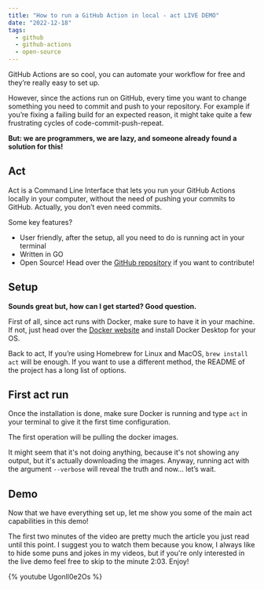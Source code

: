 ```yaml
---
title: "How to run a GitHub Action in local - act LIVE DEMO"
date: "2022-12-18"
tags:
  - github
  - github-actions
  - open-source
---
```


GitHub Actions are so cool, you can automate your workflow for free and they’re really easy to set up.

However, since the actions run on GitHub, every time you want to change something you need to commit and push to your repository. For example if you’re fixing a failing build for an expected reason, it might take quite a few frustrating cycles of code-commit-push-repeat.

**But: we are programmers, we are lazy, and someone already found a solution for this!**

## Act

Act is a Command Line Interface that lets you run your GitHub Actions locally in your computer, without the need of pushing your commits to GitHub. Actually, you don’t even need commits.

Some key features?

- User friendly, after the setup, all you need to do is running act in your terminal
- Written in GO
- Open Source! Head over the [GitHub repository](https://github.com/nektos/act) if you want to contribute!

## Setup

**Sounds great but, how can I get started? Good question.**

First of all, since act runs with Docker, make sure to have it in your machine. If not, just head over the [Docker website](https://www.docker.com/) and install Docker Desktop for your OS.

Back to act, If you’re using Homebrew for Linux and MacOS, `brew install act` will be enough. If you want to use a different method, the README of the project has a long list of options.

## First act run

Once the installation is done, make sure Docker is running and type `act` in your terminal to give it the first time configuration.

The first operation will be pulling the docker images.

It might seem that it's not doing anything, because it's not showing any output, but it's actually downloading the images. Anyway, running act with the argument `--verbose` will reveal the truth and now… let’s wait.

## Demo

Now that we have everything set up, let me show you some of the main act capabilities in this demo!

The first two minutes of the video are pretty much the article you just read until this point. I suggest you to watch them because you know, I always like to hide some puns and jokes in my videos, but if you're only interested in the live demo feel free to skip to the minute 2:03. Enjoy!

{% youtube Ugonll0e2Os %}
